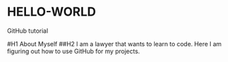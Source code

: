 # HELLO-WORLD
GitHub tutorial

#H1 About Myself
##H2 I am a lawyer that wants to learn to code. Here I am figuring out how to use GitHub for my projects.
